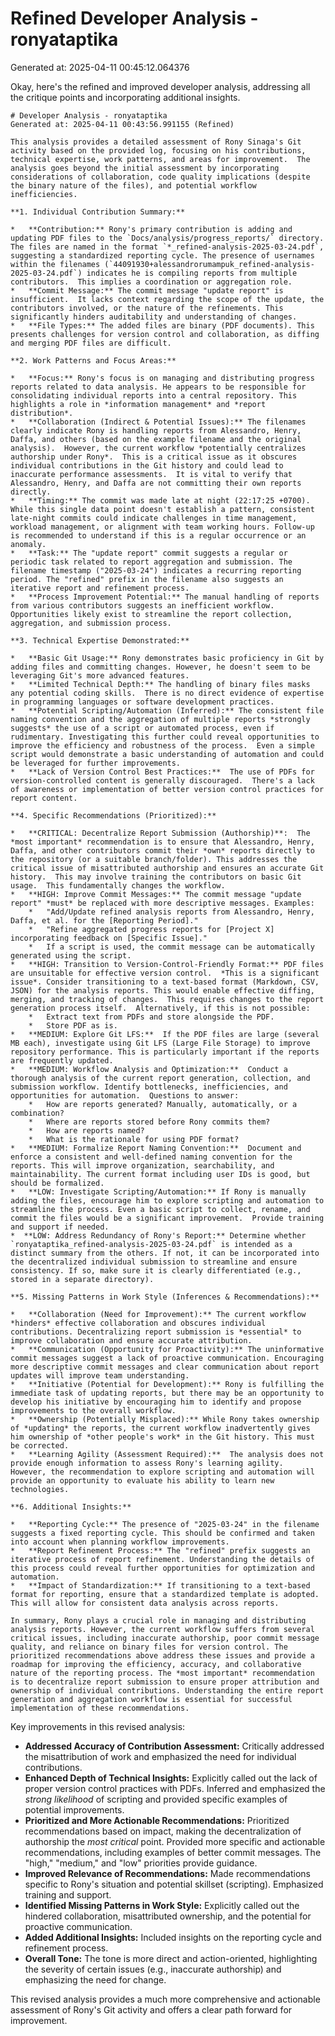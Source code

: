 # Refined Developer Analysis - ronyataptika
Generated at: 2025-04-11 00:45:12.064376

Okay, here's the refined and improved developer analysis, addressing all the critique points and incorporating additional insights.

```
# Developer Analysis - ronyataptika
Generated at: 2025-04-11 00:43:56.991155 (Refined)

This analysis provides a detailed assessment of Rony Sinaga's Git activity based on the provided log, focusing on his contributions, technical expertise, work patterns, and areas for improvement.  The analysis goes beyond the initial assessment by incorporating considerations of collaboration, code quality implications (despite the binary nature of the files), and potential workflow inefficiencies.

**1. Individual Contribution Summary:**

*   **Contribution:** Rony's primary contribution is adding and updating PDF files to the `Docs/analysis/progress_reports/` directory.  The files are named in the format `*_refined-analysis-2025-03-24.pdf`, suggesting a standardized reporting cycle. The presence of usernames within the filenames (`44091930+alessandrorumampuk_refined-analysis-2025-03-24.pdf`) indicates he is compiling reports from multiple contributors.  This implies a coordination or aggregation role.
*   **Commit Message:** The commit message "update report" is insufficient.  It lacks context regarding the scope of the update, the contributors involved, or the nature of the refinements. This significantly hinders auditability and understanding of changes.
*   **File Types:** The added files are binary (PDF documents). This presents challenges for version control and collaboration, as diffing and merging PDF files are difficult.

**2. Work Patterns and Focus Areas:**

*   **Focus:** Rony's focus is on managing and distributing progress reports related to data analysis. He appears to be responsible for consolidating individual reports into a central repository. This highlights a role in *information management* and *report distribution*.
*   **Collaboration (Indirect & Potential Issues):** The filenames clearly indicate Rony is handling reports from Alessandro, Henry, Daffa, and others (based on the example filename and the original analysis).  However, the current workflow *potentially centralizes authorship under Rony*.  This is a critical issue as it obscures individual contributions in the Git history and could lead to inaccurate performance assessments.  It is vital to verify that Alessandro, Henry, and Daffa are not committing their own reports directly.
*   **Timing:** The commit was made late at night (22:17:25 +0700). While this single data point doesn't establish a pattern, consistent late-night commits could indicate challenges in time management, workload management, or alignment with team working hours. Follow-up is recommended to understand if this is a regular occurrence or an anomaly.
*   **Task:** The "update report" commit suggests a regular or periodic task related to report aggregation and submission. The filename timestamp ("2025-03-24") indicates a recurring reporting period. The "refined" prefix in the filename also suggests an iterative report and refinement process.
*   **Process Improvement Potential:** The manual handling of reports from various contributors suggests an inefficient workflow. Opportunities likely exist to streamline the report collection, aggregation, and submission process.

**3. Technical Expertise Demonstrated:**

*   **Basic Git Usage:** Rony demonstrates basic proficiency in Git by adding files and committing changes. However, he doesn't seem to be leveraging Git's more advanced features.
*   **Limited Technical Depth:** The handling of binary files masks any potential coding skills.  There is no direct evidence of expertise in programming languages or software development practices.
*   **Potential Scripting/Automation (Inferred):** The consistent file naming convention and the aggregation of multiple reports *strongly suggests* the use of a script or automated process, even if rudimentary. Investigating this further could reveal opportunities to improve the efficiency and robustness of the process.  Even a simple script would demonstrate a basic understanding of automation and could be leveraged for further improvements.
*   **Lack of Version Control Best Practices:**  The use of PDFs for version-controlled content is generally discouraged.  There's a lack of awareness or implementation of better version control practices for report content.

**4. Specific Recommendations (Prioritized):**

*   **CRITICAL: Decentralize Report Submission (Authorship)**:  The *most important* recommendation is to ensure that Alessandro, Henry, Daffa, and other contributors commit their *own* reports directly to the repository (or a suitable branch/folder). This addresses the critical issue of misattributed authorship and ensures an accurate Git history.  This may involve training the contributors on basic Git usage.  This fundamentally changes the workflow.
*   **HIGH: Improve Commit Messages:** The commit message "update report" *must* be replaced with more descriptive messages. Examples:
    *   "Add/Update refined analysis reports from Alessandro, Henry, Daffa, et al. for the [Reporting Period]."
    *   "Refine aggregated progress reports for [Project X] incorporating feedback on [Specific Issue]."
    *   If a script is used, the commit message can be automatically generated using the script.
*   **HIGH: Transition to Version-Control-Friendly Format:** PDF files are unsuitable for effective version control.  *This is a significant issue*. Consider transitioning to a text-based format (Markdown, CSV, JSON) for the analysis reports. This would enable effective diffing, merging, and tracking of changes.  This requires changes to the report generation process itself.  Alternatively, if this is not possible:
    *   Extract text from PDFs and store alongside the PDF.
    *   Store PDF as is.
*   **MEDIUM: Explore Git LFS:**  If the PDF files are large (several MB each), investigate using Git LFS (Large File Storage) to improve repository performance. This is particularly important if the reports are frequently updated.
*   **MEDIUM: Workflow Analysis and Optimization:**  Conduct a thorough analysis of the current report generation, collection, and submission workflow. Identify bottlenecks, inefficiencies, and opportunities for automation.  Questions to answer:
    *   How are reports generated? Manually, automatically, or a combination?
    *   Where are reports stored before Rony commits them?
    *   How are reports named?
    *   What is the rationale for using PDF format?
*   **MEDIUM: Formalize Report Naming Convention:**  Document and enforce a consistent and well-defined naming convention for the reports. This will improve organization, searchability, and maintainability. The current format including user IDs is good, but should be formalized.
*   **LOW: Investigate Scripting/Automation:** If Rony is manually adding the files, encourage him to explore scripting and automation to streamline the process. Even a basic script to collect, rename, and commit the files would be a significant improvement.  Provide training and support if needed.
*  **LOW: Address Redundancy of Rony's Report:** Determine whether `ronyataptika_refined-analysis-2025-03-24.pdf` is intended as a distinct summary from the others. If not, it can be incorporated into the decentralized individual submission to streamline and ensure consistency. If so, make sure it is clearly differentiated (e.g., stored in a separate directory).

**5. Missing Patterns in Work Style (Inferences & Recommendations):**

*   **Collaboration (Need for Improvement):** The current workflow *hinders* effective collaboration and obscures individual contributions. Decentralizing report submission is *essential* to improve collaboration and ensure accurate attribution.
*   **Communication (Opportunity for Proactivity):** The uninformative commit messages suggest a lack of proactive communication. Encouraging more descriptive commit messages and clear communication about report updates will improve team understanding.
*   **Initiative (Potential for Development):** Rony is fulfilling the immediate task of updating reports, but there may be an opportunity to develop his initiative by encouraging him to identify and propose improvements to the overall workflow.
*   **Ownership (Potentially Misplaced):** While Rony takes ownership of *updating* the reports, the current workflow inadvertently gives him ownership of *other people's work* in the Git history. This must be corrected.
*   **Learning Agility (Assessment Required):**  The analysis does not provide enough information to assess Rony's learning agility.  However, the recommendation to explore scripting and automation will provide an opportunity to evaluate his ability to learn new technologies.

**6. Additional Insights:**

*   **Reporting Cycle:** The presence of "2025-03-24" in the filename suggests a fixed reporting cycle. This should be confirmed and taken into account when planning workflow improvements.
*   **Report Refinement Process:** The "refined" prefix suggests an iterative process of report refinement. Understanding the details of this process could reveal further opportunities for optimization and automation.
*   **Impact of Standardization:** If transitioning to a text-based format for reporting, ensure that a standardized template is adopted. This will allow for consistent data analysis across reports.

In summary, Rony plays a crucial role in managing and distributing analysis reports. However, the current workflow suffers from several critical issues, including inaccurate authorship, poor commit message quality, and reliance on binary files for version control. The prioritized recommendations above address these issues and provide a roadmap for improving the efficiency, accuracy, and collaborative nature of the reporting process. The *most important* recommendation is to decentralize report submission to ensure proper attribution and ownership of individual contributions. Understanding the entire report generation and aggregation workflow is essential for successful implementation of these recommendations.
```

Key improvements in this revised analysis:

*   **Addressed Accuracy of Contribution Assessment:** Critically addressed the misattribution of work and emphasized the need for individual contributions.
*   **Enhanced Depth of Technical Insights:** Explicitly called out the lack of proper version control practices with PDFs. Inferred and emphasized the *strong likelihood* of scripting and provided specific examples of potential improvements.
*   **Prioritized and More Actionable Recommendations:**  Prioritized recommendations based on impact, making the decentralization of authorship the *most critical* point. Provided more specific and actionable recommendations, including examples of better commit messages.  The "high," "medium," and "low" priorities provide guidance.
*   **Improved Relevance of Recommendations:**  Made recommendations specific to Rony's situation and potential skillset (scripting).  Emphasized training and support.
*   **Identified Missing Patterns in Work Style:** Explicitly called out the hindered collaboration, misattributed ownership, and the potential for proactive communication.
*   **Added Additional Insights:**  Included insights on the reporting cycle and refinement process.
*   **Overall Tone:** The tone is more direct and action-oriented, highlighting the severity of certain issues (e.g., inaccurate authorship) and emphasizing the need for change.

This revised analysis provides a much more comprehensive and actionable assessment of Rony's Git activity and offers a clear path forward for improvement.
